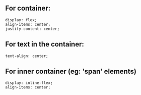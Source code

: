 ## For container:   
```  
display: flex;
align-items: center;
justify-content: center;
```  
## For text in the container:  
```  
text-align: center;
```  
## For inner container (eg: 'span' elements)
```  
display: inline-flex;
align-items: center;
```
